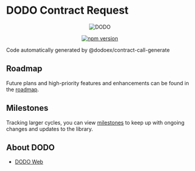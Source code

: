 # DODO Contract Request

<p align="center">
  <a>
    <img src="https://i.postimg.cc/W4q937Db/Logo.png" alt="DODO" />
  </a>
</p>

<p align="center">
<a href="https://www.npmjs.com/package/@dodoex/dodo-contract-request"><img src="https://img.shields.io/npm/v/@dodoex/dodo-contract-request" alt="npm version" /></a>
<p>

Code automatically generated by @dodoex/contract-call-generate

## Roadmap

Future plans and high-priority features and enhancements can be found in the [roadmap](https://github.com/orgs/DODOEX/projects/1/views/1?layout=board&visibleFields=%5B%22Title%22%2C%22Assignees%22%2C%22Status%22%2C139022602%2C%22Labels%22%5D&filterQuery=label%3A%22package%3A+DODO+Contract%22).

## Milestones

Tracking larger cycles, you can view [milestones](https://github.com/DODOEX/contract-request/milestones) to keep up with ongoing changes and updates to the library.

## About DODO

- [DODO Web](https://dodoex.io/)
